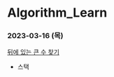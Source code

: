 # Algorithm_Learn
### 2023-03-16 (목)
[뒤에 있는 큰 수 찾기](https://school.programmers.co.kr/learn/courses/30/lessons/154539)
- 스택
